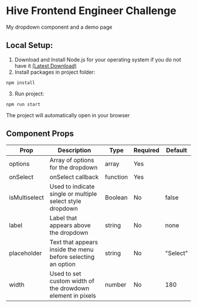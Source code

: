 # Hive Frontend Engineer Challenge
My dropdown component and a demo page

## Local Setup:
1. Download and Install Node.js for your operating system if you do not have it [(Latest Download)](https://nodejs.org/en/download/current)
2. Install packages in project folder:

```shell
npm install
```
3. Run project:

```shell
npm run start
```
The project will automatically open in your browser

## Component Props

| Prop      | Description | Type | Required | Default |
| ----------- | ----------- | ----------- | ----------- | ----------- |
| options | Array of options for the dropdown | array |Yes |
| onSelect | onSelect callback | function | Yes | 
|isMultiselect| Used to indicate single or multiple select style dropdown | Boolean | No | false |
|label| Label that appears above the dropdown | string | No | none |
|placeholder| Text that appears inside the menu before selecting an option | string | No | "Select" |
|width| Used to set custom width of the drowdown element in pixels | number | No | 180 |
